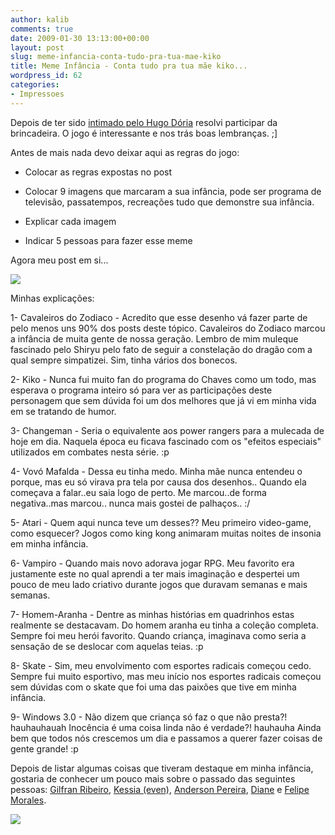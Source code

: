 ```yaml
---
author: kalib
comments: true
date: 2009-01-30 13:13:00+00:00
layout: post
slug: meme-infancia-conta-tudo-pra-tua-mae-kiko
title: Meme Infância - Conta tudo pra tua mãe kiko...
wordpress_id: 62
categories:
- Impressoes
---
```


Depois de ter sido [intimado pelo Hugo Dória](http://hdoria.archlinux-br.org/blog/2009/01/29/meme-infancia/) resolvi participar da brincadeira. O jogo é interessante e nos trás boas lembranças. ;]




Antes de mais nada devo deixar aqui as regras do jogo:






  * Colocar as regras expostas no post


  * Colocar 9 imagens que marcaram a sua infância, pode ser programa de televisão, passatempos, recreações tudo que demonstre sua infância.


  * Explicar cada imagem


  * Indicar 5 pessoas para fazer esse meme




Agora meu post em si...




[![](http://kalib.pre.hw40.webservidor.net/wordpress/wp-content/uploads/2009/02/kalib_infa-225x300.png)](http://kalib.pre.hw40.webservidor.net/wordpress/wp-content/uploads/2009/02/kalib_infa.png)




Minhas explicações:




1- Cavaleiros do Zodiaco - Acredito que esse desenho vá fazer parte de pelo menos uns 90% dos posts deste tópico. Cavaleiros do Zodiaco marcou a infância de muita gente de nossa geração. Lembro de mim muleque fascinado pelo Shiryu pelo fato de seguir a constelação do dragão com a qual sempre simpatizei. Sim, tinha vários dos bonecos.  

2- Kiko - Nunca fui muito fan do programa do Chaves como um todo, mas esperava o programa inteiro só para ver as participações deste personagem que sem dúvida foi um dos melhores que já vi em minha vida em se tratando de humor.  

3- Changeman - Seria o equivalente aos power rangers para a mulecada de hoje em dia. Naquela época eu ficava fascinado com os "efeitos especiais" utilizados em combates nesta série. :p  

4- Vovó Mafalda - Dessa eu tinha medo. Minha mãe nunca entendeu o porque, mas eu só virava pra tela por causa dos desenhos.. Quando ela começava a falar..eu saia logo de perto. Me marcou..de forma negativa..mas marcou.. nunca mais gostei de palhaços.. :/  

5- Atari - Quem aqui nunca teve um desses?? Meu primeiro video-game, como esquecer? Jogos como king kong animaram muitas noites de insonia em minha infância.  

6- Vampiro - Quando mais novo adorava jogar RPG. Meu favorito era justamente este no qual aprendi a ter mais imaginação e despertei um pouco de meu lado criativo durante jogos que duravam semanas e mais semanas.  

7- Homem-Aranha - Dentre as minhas histórias em quadrinhos estas realmente se destacavam. Do homem aranha eu tinha a coleção completa. Sempre foi meu herói favorito. Quando criança, imaginava como seria a sensação de se deslocar com aquelas teias. :p  

8- Skate - Sim, meu envolvimento com esportes radicais começou cedo. Sempre fui muito esportivo, mas meu início nos esportes radicais começou sem dúvidas com o skate que foi uma das paixões que tive em minha infância.  

9- Windows 3.0 - Não dizem que criança só faz o que não presta?! hauhauhauah Inocência é uma coisa linda não é verdade?! hauhauha Ainda bem que todos nós crescemos um dia e passamos a querer fazer coisas de gente grande! :p




Depois de listar algumas coisas que tiveram destaque em minha infância, gostaria de conhecer um pouco mais sobre o passado das seguintes pessoas: [Gilfran Ribeiro](http://blog.gilfran.net/), [Kessia (even)](http://even.archlinux-br.org/blog), [Anderson Pereira](http://vivendotecnologia.blogspot.com/), [Diane](http://elidianemf.blogspot.com/) e [Felipe Morales](http://felipeblog.freehostia.com/wordpress/).




[![](http://img376.imageshack.us/img376/8000/userbar635980sd7.gif)](http://img376.imageshack.us/img376/8000/userbar635980sd7.gif)



